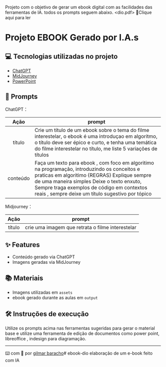 Projeto com o objetivo de gerar um ebook digital com as facilidades das ferramentas de IA. todos os prompts
seguem abaixo.
<dio.pdf> 📕Clique aqui para ler</a>

 

# Projeto EBOOK Gerado por I.A.s


 


## 💻 Tecnologias utilizadas no projeto

- [ChatGPT](https://chat.openai.com/) 
- [MidJourney](https://www.midjourney.com/app/)
- [PowerPoint](https://www.microsoft.com/en/microsoft-365/powerpoint)

## 🧠 Prompts


ChatGPT：

|   Ação   | prompt                                                                                                                                                                                                                                                                         |
| :------: | ------------------------------------------------------------------------------------------------------------------------------------------------------------------------------------------------------------------------------------------------------------------------------ |
|  título  | Crie um título de um ebook sobre o tema do filme interestelar, o ebook é uma introduçao em algoritmo, o título deve ser épico e curto, e tenha uma temática do filme interestelar no título, me liste 5 variações de títulos                                                        |
| conteúdo | Faça um texto para ebook , com foco em algoritimo na programação, introduzindo os conceitos e praticas em algoritimo {REGRAS} Explique sempre de uma maneira simples Deixe o texto enxuto, Sempre traga exemplos de código em contextos reais , sempre deixe um título sugestivo por tópico |


Midjourney：

|  Ação  | prompt                                                                                 |
| :----: | -------------------------------------------------------------------------------------- |
| título | crie uma imagem que retrata  o filme interestelar |

## ✨ Features

- Conteúdo gerado via ChatGPT
- Imagens geradas via MidJourney

## 📚 Materiais

- Imagens utilizadas em `assets`
- ebook gerado durante as aulas em `output`

## 🛠️ Instruções de execução

Utilize os prompts acima nas ferramentas sugeridas para gerar o material base e utilize uma ferramenta de edição de documentos como power point, libreoffice , indesign para diagramação.


---

⌨️ com 💜 por [gilmar baracho](https://github.com/DEVGILMAR)# ebook-dio
elaboração de um e-book feito com IA
